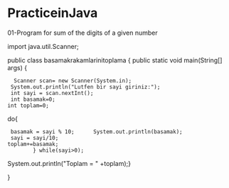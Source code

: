 # PracticeinJava
01-Program for sum of the digits of a given number

import java.util.Scanner;

public class basamakrakamlarinitoplama {
    public static void main(String[] args) {
	
      Scanner scan= new Scanner(System.in); 
     System.out.println("Lutfen bir sayi giriniz:");
     int sayi = scan.nextInt();
	 int basamak=0;
    int toplam=0;
	
	
   do{  
	 
	 basamak = sayi % 10;      System.out.println(basamak);
	 sayi = sayi/10;
    toplam+=basamak; 
			} while(sayi>0);


 System.out.println("Toplam = " +toplam);}



   
}

